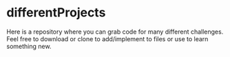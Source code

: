 # differentProjects


Here is a repository where you can grab code for many different challenges.
Feel free to download or clone to add/implement to files or use to learn
something new.